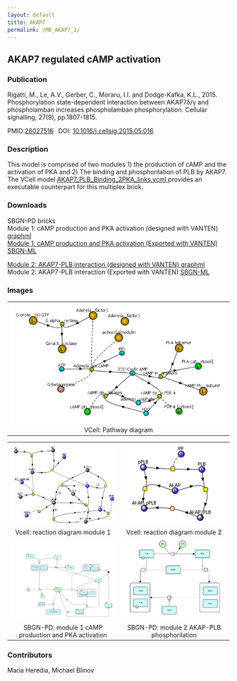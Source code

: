 ```yaml
---
layout: default
title: AKAP7
permalink: /MB_AKAP7_1/
---
```

## AKAP7 regulated cAMP activation

### Publication 

Rigatti, M., Le, A.V., Gerber, C., Moraru, I.I. and Dodge-Kafka, K.L., 2015. Phosphorylation state-dependent interaction between 
AKAP7δ/γ and phospholamban increases phospholamban phosphorylation. Cellular signalling, 27(9), pp.1807-1815.

 PMID:<a href="https://www.ncbi.nlm.nih.gov/pubmed/?term=26027516">26027516</a>&ensp; 
 DOI: <a href="https://doi.org/10.1016/j.cellsig.2015.05.016">10.1016/j.cellsig.2015.05.016</a><br />

### Description
This model is comprised of two modules 1) the production of cAMP and the activation of PKA and 2) The binding and phosphorilation of  PLB by AKAP7. The VCell model <a href="/modelbricks/AKAP7_PLB_Binding_2PKA_links.vcml"> AKAP7_PLB_Binding_2PKA_links.vcml </a> provides an executable counterpart for this multiplex brick.

### Downloads 
SBGN-PD bricks <br/>
Module 1: cAMP production and PKA activation (designed with VANTEN) <a href="/modelbricks/AKAP_SBGN_module1.graphml"> graphml <br/>
Module 1: cAMP production and PKA activation (Exported with VANTEN) <a href="/modelbricks/AKAP_SBGN_module1.sbgn"> SBGN-ML <br/>

Module 2: AKAP7-PLB interaction (designed with VANTEN) <a href="/modelbricks/AKAP_SBGN_module2.graphml"> graphml </a><br/>
Module 2: AKAP7-PLB interaction (Exported with VANTEN) <a href="/modelbricks/AKAP_SBGN_module2.sbgn"> SBGN-ML </a><br/>

### Images
<table> 
 <tr>
<td align="center" width="80%"><a href="https://modelbricks.github.io/images/modelbricks/AKAP_Vcell_pathway.PNG"><img align="center" src="/images/modelbricks/AKAP_Vcell_pathway.PNG"/></a></td>
 </tr>
 <tr>
 <td align="center"> VCell: Pathway diagram</td>
 </tr>
</table>
  
 <table> 
 <tr>
  <td align="center" width="30%"><a href="https://modelbricks.github.io/images/modelbricks/AKAP_Vcell_module1.PNG"><img align="center" src="/images/modelbricks/AKAP_Vcell_module1.PNG"/></a></td>
  <td align="center" width="30%"><a href="https://modelbricks.github.io/images/modelbricks/AKAP_Vcell_module2.png"><img align="center" src="/images/modelbricks/AKAP_Vcell_module2.png"/></a></td>
 </tr>
 <tr>
  <td align="center"> Vcell: reaction diagram module 1</td>
  <td align="center"> Vcell: reaction diagram module 2</td>
   </tr>
 <td align="center" width="50%"><a href="https://modelbricks.github.io/images/modelbricks/AKAP_SBGN_module1.png"><img align="center" src="/images/modelbricks/AKAP_SBGN_module1.png"/></a></td>
  <td align="center" width="50%"><a href="https://modelbricks.github.io/images/modelbricks/AKAP_SBGN_module2.png"><img align="center" src="/images/modelbricks/AKAP_SBGN_module2.png"/></a></td>
   <tr>
  <td align="center"> SBGN-PD: module 1 cAMP production and PKA activation</td>
  <td align="center"> SBGN-PD: module 2 AKAP-PLB phosphorilation</td>
  </tr>
 </table>

### Contributors
Maria Heredia, Michael Blinov
 
